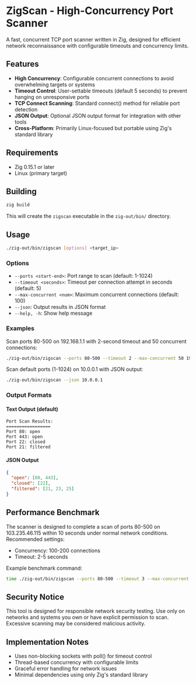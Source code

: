 # ZigScan - High-Concurrency Port Scanner

A fast, concurrent TCP port scanner written in Zig, designed for efficient network reconnaissance with configurable timeouts and concurrency limits.

## Features

- **High Concurrency**: Configurable concurrent connections to avoid overwhelming targets or systems
- **Timeout Control**: User-settable timeouts (default 5 seconds) to prevent hanging on unresponsive ports
- **TCP Connect Scanning**: Standard connect() method for reliable port detection
- **JSON Output**: Optional JSON output format for integration with other tools
- **Cross-Platform**: Primarily Linux-focused but portable using Zig's standard library

## Requirements

- Zig 0.15.1 or later
- Linux (primary target)

## Building

```bash
zig build
```

This will create the `zigscan` executable in the `zig-out/bin/` directory.

## Usage

```bash
./zig-out/bin/zigscan [options] <target_ip>
```

### Options

- `--ports <start-end>`: Port range to scan (default: 1-1024)
- `--timeout <seconds>`: Timeout per connection attempt in seconds (default: 5)
- `--max-concurrent <num>`: Maximum concurrent connections (default: 100)
- `--json`: Output results in JSON format
- `--help, -h`: Show help message

### Examples

Scan ports 80-500 on 192.168.1.1 with 2-second timeout and 50 concurrent connections:
```bash
./zig-out/bin/zigscan --ports 80-500 --timeout 2 --max-concurrent 50 192.168.1.1
```

Scan default ports (1-1024) on 10.0.0.1 with JSON output:
```bash
./zig-out/bin/zigscan --json 10.0.0.1
```

### Output Formats

#### Text Output (default)
```
Port Scan Results:
=================
Port 80: open
Port 443: open
Port 22: closed
Port 21: filtered
```

#### JSON Output
```json
{
  "open": [80, 443],
  "closed": [22],
  "filtered": [21, 23, 25]
}
```

## Performance Benchmark

The scanner is designed to complete a scan of ports 80-500 on 103.235.46.115 within 10 seconds under normal network conditions. Recommended settings:
- Concurrency: 100-200 connections
- Timeout: 2-5 seconds

Example benchmark command:
```bash
time ./zig-out/bin/zigscan --ports 80-500 --timeout 3 --max-concurrent 150 103.235.46.115
```

## Security Notice

This tool is designed for responsible network security testing. Use only on networks and systems you own or have explicit permission to scan. Excessive scanning may be considered malicious activity.

## Implementation Notes

- Uses non-blocking sockets with poll() for timeout control
- Thread-based concurrency with configurable limits
- Graceful error handling for network issues
- Minimal dependencies using only Zig's standard library